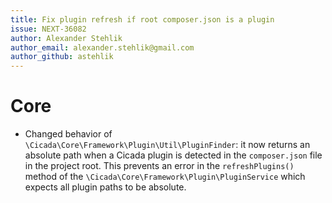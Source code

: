 ```yaml
---
title: Fix plugin refresh if root composer.json is a plugin
issue: NEXT-36082
author: Alexander Stehlik
author_email: alexander.stehlik@gmail.com
author_github: astehlik
---
```

# Core
* Changed behavior of `\Cicada\Core\Framework\Plugin\Util\PluginFinder`: it now returns an absolute path when a Cicada plugin is detected in the `composer.json` file in the project root. This prevents an error in the `refreshPlugins()` method of the `\Cicada\Core\Framework\Plugin\PluginService` which expects all plugin paths to be absolute.
